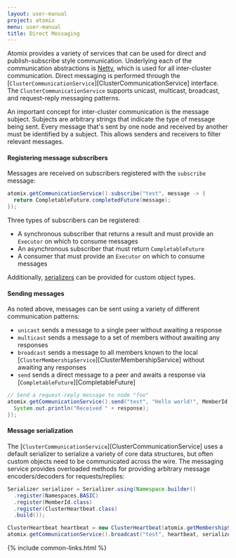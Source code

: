 ```yaml
---
layout: user-manual
project: atomix
menu: user-manual
title: Direct Messaging
---
```


Atomix provides a variety of services that can be used for direct and publish-subscribe style communication. Underlying each of the communication abstractions is [Netty](https://netty.io/), which is used for all inter-cluster communication. Direct messaging is performed through the [`ClusterCommunicationService`][ClusterCommunicationService] interface. The `ClusterCommunicationService` supports unicast, multicast, broadcast, and request-reply messaging patterns.

An important concept for inter-cluster communication is the message subject. Subjects are arbitrary strings that indicate the type of message being sent. Every message that's sent by one node and received by another must be identified by a subject. This allows senders and receivers to filter relevant messages.

#### Registering message subscribers

Messages are received on subscribers registered with the `subscribe` message:

```java
atomix.getCommunicationService().subscribe("test", message -> {
  return CompletableFuture.completedFuture(message);
});
```

Three types of subscribers can be registered:
* A synchronous subscriber that returns a result and must provide an `Executor` on which to consume messages
* An asynchronous subscriber that must return `CompletableFuture`
* A consumer that must provide an `Executor` on which to consume messages

Additionally, [serializers](#message-serialization) can be provided for custom object types.

#### Sending messages

As noted above, messages can be sent using a variety of different communication patterns:
* `unicast` sends a message to a single peer without awaiting a response
* `multicast` sends a message to a set of members without awaiting any responses
* `broadcast` sends a message to all members known to the local [`ClusterMembershipService`][ClusterMembershipService] without awaiting any responses
* `send` sends a direct message to a peer and awaits a response via [`CompletableFuture`][CompletableFuture]

```java
// Send a request-reply message to node "foo"
atomix.getCommunicationService().send("test", "Hello world!", MemberId.from("foo")).thenAccept(response -> {
  System.out.println("Received " + response);
});
```

#### Message serialization

The [`ClusterCommunicationService`][ClusterCommunicationService] uses a default serializer to serialize a variety of core data structures, but often custom objects need to be communicated across the wire. The messaging service provides overloaded methods for providing arbitrary message encoders/decoders for requests/replies:

```java
Serializer serializer = Serializer.using(Namespace.builder()
  .register(Namespaces.BASIC)
  .register(MemberId.class)
  .register(ClusterHeartbeat.class)
  .build());

ClusterHeartbeat heartbeat = new ClusterHeartbeat(atomix.getMembershipService().getLocalMember().id());
atomix.getCommunicationService().broadcast("test", heartbeat, serializer::encode);
```

{% include common-links.html %}
